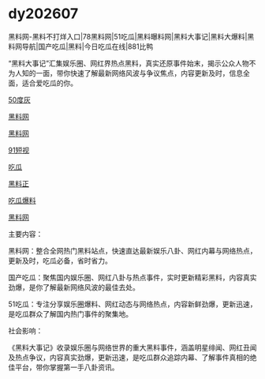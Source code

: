# dy202607
黑料网-黑料不打烊入口|78黑料网|51吃瓜|黑料曝料网|黑料大事记|黑料大爆料|黑料网导航|国产吃瓜|黑料|今日吃瓜在线|881比鸭

“黑料大事记”汇集娱乐圈、网红界热点黑料，真实还原事件始末，揭示公众人物不为人知的一面，带你快速了解最新网络风波与争议焦点，内容更新及时，信息全面，适合爱吃瓜的你。

<a href="https://50duhuizui.pages.dev/">50度灰</a>

<a href="https://heiliaobudayang01.pages.dev/">黑料网</a>

<a href="https://xiazaianzhuang.pages.dev/">黑料网</a>

<a href="https://91duanshipin-01.pages.dev/">91短视</a>

<a href="https://heiliaochiguada.pages.dev/">吃瓜</a>

<a href="https://heiliaozhengnengliang-99.pages.dev/">黑料正</a>

<a href="https://chiguabaoliaowang01.pages.dev/">吃瓜爆料</a>

<a href="https://chengrenbanzui.pages.dev/">黑料网</a>

主要内容：

黑料网：整合全网热门黑料站点，快速直达最新娱乐八卦、网红内幕与网络热点，更新及时，吃瓜必备，省时省力。

国产吃瓜：聚焦国内娱乐圈、网红八卦与热点事件，实时更新精彩黑料，内容真实劲爆，是你了解最新网络风波的最佳去处。

51吃瓜：专注分享娱乐圈爆料、网红动态与网络热点，内容新鲜劲爆，更新迅速，是吃瓜群众了解国内热门事件的聚集地。

社会影响：

《黑料大事记》收录娱乐圈与网络世界的重大黑料事件，涵盖明星绯闻、网红丑闻及热点争议，内容真实劲爆，更新迅速，是吃瓜群众追踪内幕、了解事件真相的绝佳平台，带你掌握第一手八卦资讯。
